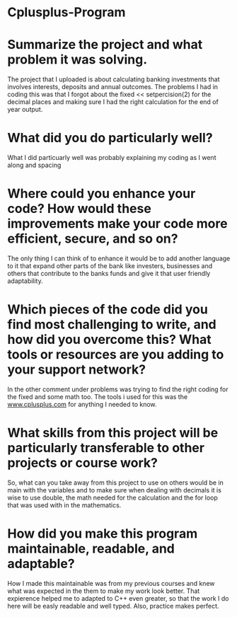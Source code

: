 # Cplusplus-Program

# Summarize the project and what problem it was solving.
The project that I uploaded is about calculating banking investments that involves interests, deposits and annual outcomes.
The problems I had in coding this was that I forgot about the fixed << setpercision(2) for the decimal places and making sure I had the right calculation
for the end of year output.

# What did you do particularly well?
What I did particuarly well was probably explaining my coding as I went along and spacing

# Where could you enhance your code? How would these improvements make your code more efficient, secure, and so on?
The only thing I can think of to enhance it would be to add another language to it that expand other parts of the bank like investers, businesses and others
that contribute to the banks funds and give it that user friendly adaptability.

# Which pieces of the code did you find most challenging to write, and how did you overcome this? What tools or resources are you adding to your support network?
In the other comment under problems was trying to find the right coding for the fixed and some math too. The tools i used for this was the www.cplusplus.com
for anything I needed to know.

# What skills from this project will be particularly transferable to other projects or course work?
So, what can you take away from this project to use on others would be in main with the variables and to make sure when dealing with decimals it is wise to use 
double, the math needed for the calculation and the for loop that was used with in the mathematics.

# How did you make this program maintainable, readable, and adaptable?
How I made this maintainable was from my previous courses and knew what was expected in the them to make my work look better. That expierence helped me to adapted
to C++ even greater, so that the work I do here will be easly readable and well typed. Also, practice makes perfect.
